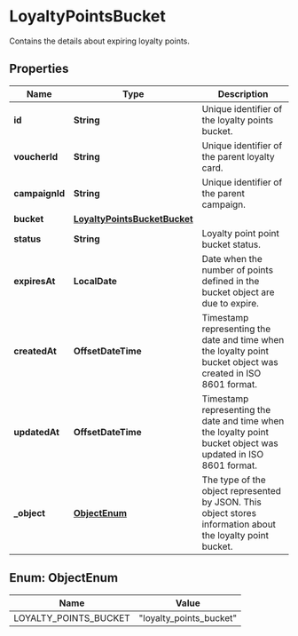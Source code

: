 

# LoyaltyPointsBucket

Contains the details about expiring loyalty points.

## Properties

| Name | Type | Description |
|------------ | ------------- | ------------- |
|**id** | **String** | Unique identifier of the loyalty points bucket. |
|**voucherId** | **String** | Unique identifier of the parent loyalty card. |
|**campaignId** | **String** | Unique identifier of the parent campaign. |
|**bucket** | [**LoyaltyPointsBucketBucket**](LoyaltyPointsBucketBucket.md) |  |
|**status** | **String** | Loyalty point point bucket status. |
|**expiresAt** | **LocalDate** | Date when the number of points defined in the bucket object are due to expire. |
|**createdAt** | **OffsetDateTime** | Timestamp representing the date and time when the loyalty point bucket object was created in ISO 8601 format. |
|**updatedAt** | **OffsetDateTime** | Timestamp representing the date and time when the loyalty point bucket object was updated in ISO 8601 format. |
|**_object** | [**ObjectEnum**](#ObjectEnum) | The type of the object represented by JSON. This object stores information about the loyalty point bucket. |



## Enum: ObjectEnum

| Name | Value |
|---- | -----|
| LOYALTY_POINTS_BUCKET | &quot;loyalty_points_bucket&quot; |



